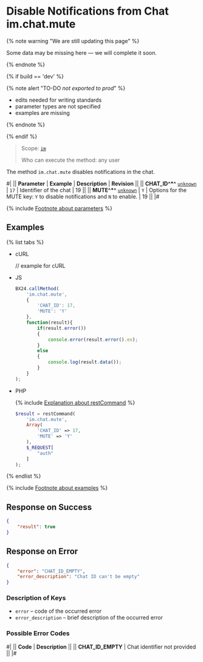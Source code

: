 # Disable Notifications from Chat im.chat.mute

{% note warning "We are still updating this page" %}

Some data may be missing here — we will complete it soon.

{% endnote %}

{% if build == 'dev' %}

{% note alert "TO-DO _not exported to prod_" %}

- edits needed for writing standards
- parameter types are not specified
- examples are missing

{% endnote %}

{% endif %}

> Scope: [`im`](../../scopes/permissions.md)
>
> Who can execute the method: any user

The method `im.chat.mute` disables notifications in the chat.

#|
|| **Parameter** | **Example** | **Description** | **Revision** ||
|| **CHAT_ID^*^**
[`unknown`](../../data-types.md) | `17` | Identifier of the chat | 19 ||
|| **MUTE^*^**
[`unknown`](../../data-types.md) | `Y` | Options for the MUTE key: `Y` to disable notifications and `N` to enable. | 19 ||
|#

{% include [Footnote about parameters](../../../_includes/required.md) %}

## Examples

{% list tabs %}

- cURL

    // example for cURL

- JS

    ```javascript
    BX24.callMethod(
        'im.chat.mute',
        {
            'CHAT_ID': 17,
            'MUTE': 'Y'
        },
        function(result){
            if(result.error())
            {
                console.error(result.error().ex);
            }
            else
            {
                console.log(result.data());
            }
        }
    );
    ```

- PHP

    {% include [Explanation about restCommand](../_includes/rest-command.md) %}

    ```php
    $result = restCommand(
        'im.chat.mute',
        Array(
            'CHAT_ID' => 17,
            'MUTE' => 'Y'
        ),
        $_REQUEST[
            "auth"
        ]
    );
    ```

{% endlist %}

{% include [Footnote about examples](../../../_includes/examples.md) %}

## Response on Success

```json
{
    "result": true
}
```

## Response on Error

```json
{
    "error": "CHAT_ID_EMPTY",
    "error_description": "Chat ID can't be empty"
}
```

### Description of Keys

- `error` – code of the occurred error
- `error_description` – brief description of the occurred error

### Possible Error Codes

#|
|| **Code** | **Description** ||
|| **CHAT_ID_EMPTY** | Chat identifier not provided ||
|#